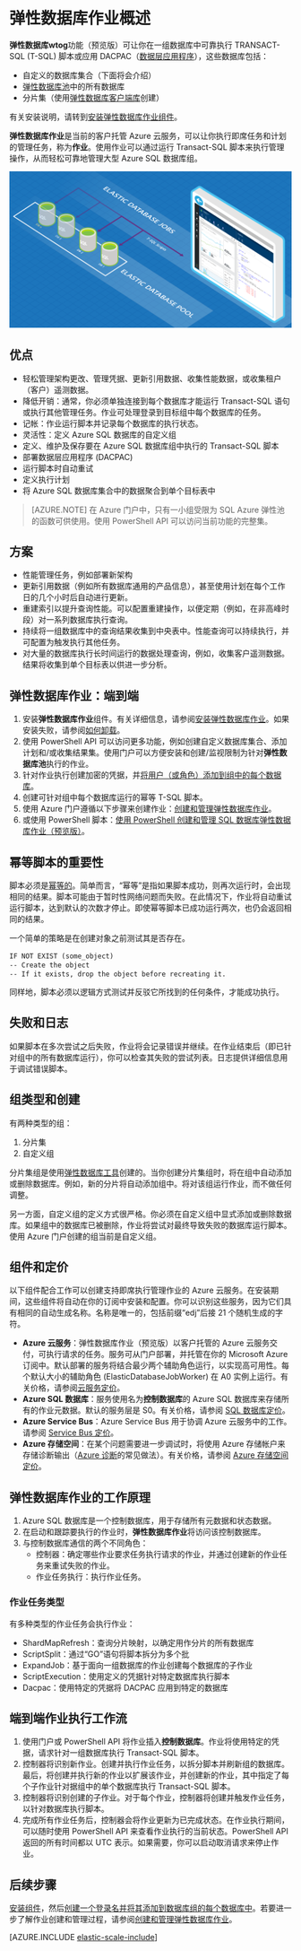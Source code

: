 <properties
	pageTitle="弹性数据库作业概述 | Microsoft Azure" 
	description="安装弹性数据库作业服务" 
	metaKeywords="Azure SQL 数据库弹性数据库" 
	services="sql-database" documentationCenter=""  
	manager="jeffreyg" 
	authors="ddove"/>

<tags 
	ms.service="sql-database" 
	ms.date="11/04/2015" 
	wacn.date="01/29/2016" />

# 弹性数据库作业概述

**弹性数据库wtog**功能（预览版）可让你在一组数据库中可靠执行 TRANSACT-SQL (T-SQL) 脚本或应用 DACPAC（[数据层应用程序](https://msdn.microsoft.com/zh-cn/library/ee210546.aspx)），这些数据库包括：

* 自定义的数据库集合（下面将会介绍）
* [弹性数据库池](/documentation/articles/sql-database-elastic-pool)中的所有数据库
* 分片集（使用[弹性数据库客户端库](/documentation/articles/sql-database-elastic-database-client-library)创建） 
 
有关安装说明，请转到[安装弹性数据库作业组件](/documentation/articles/sql-database-elastic-jobs-service-installation)。

**弹性数据库作业**是当前的客户托管 Azure 云服务，可以让你执行即席任务和计划的管理任务，称为**作业**。使用作业可以通过运行 Transact-SQL 脚本来执行管理操作，从而轻松可靠地管理大型 Azure SQL 数据库组。

![弹性数据库作业服务][1]

## 优点
* 轻松管理架构更改、管理凭据、更新引用数据、收集性能数据，或收集租户（客户）遥测数据。
* 降低开销：通常，你必须单独连接到每个数据库才能运行 Transact-SQL 语句或执行其他管理任务。作业可处理登录到目标组中每个数据库的任务。
* 记帐：作业运行脚本并记录每个数据库的执行状态。 
* 灵活性：定义 Azure SQL 数据库的自定义组
* 定义、维护及保存要在 Azure SQL 数据库组中执行的 Transact-SQL 脚本 
* 部署数据层应用程序 (DACPAC)
* 运行脚本时自动重试
* 定义执行计划
* 将 Azure SQL 数据库集合中的数据聚合到单个目标表中

> [AZURE.NOTE] 在 Azure 门户中，只有一小组受限为 SQL Azure 弹性池的函数可供使用。使用 PowerShell API 可以访问当前功能的完整集。

## 方案

* 性能管理任务，例如部署新架构
* 更新引用数据（例如所有数据库通用的产品信息），甚至使用计划在每个工作日的几个小时后自动进行更新。
* 重建索引以提升查询性能。可以配置重建操作，以便定期（例如，在非高峰时段）对一系列数据库执行查询。
* 持续将一组数据库中的查询结果收集到中央表中。性能查询可以持续执行，并可配置为触发执行其他任务。
* 对大量的数据库执行长时间运行的数据处理查询，例如，收集客户遥测数据。结果将收集到单个目标表以供进一步分析。

## 弹性数据库作业：端到端 
1.	安装**弹性数据库作业**组件。有关详细信息，请参阅[安装弹性数据库作业](/documentation/articles/sql-database-elastic-jobs-service-installation)。如果安装失败，请参阅[如何卸载](/documentation/articles/sql-database-elastic-jobs-uninstall)。
2.	使用 PowerShell API 可以访问更多功能，例如创建自定义数据库集合、添加计划和/或收集结果集。使用门户可以方便安装和创建/监视限制为针对**弹性数据库池**执行的作业。 
3.	针对作业执行创建加密的凭据，并[将用户（或角色）添加到组中的每个数据库](/documentation/articles/sql-database-elastic-jobs-add-logins-to-dbs)。
4.	创建可针对组中每个数据库运行的幂等 T-SQL 脚本。 
5.	使用 Azure 门户遵循以下步骤来创建作业：[创建和管理弹性数据库作业](/documentation/articles/sql-database-elastic-jobs-create-and-manage)。 
6.	或使用 PowerShell 脚本：[使用 PowerShell 创建和管理 SQL 数据库弹性数据库作业（预览版）](/documentation/articles/sql-database-elastic-jobs-powershell)。

## 幂等脚本的重要性
脚本必须是[幂等的](https://zh.wikipedia.org/wiki/Idempotence)。简单而言，“幂等”是指如果脚本成功，则再次运行时，会出现相同的结果。脚本可能由于暂时性网络问题而失败。在此情况下，作业将自动重试运行脚本，达到默认的次数才停止。即使幂等脚本已成功运行两次，也仍会返回相同的结果。

一个简单的策略是在创建对象之前测试其是否存在。

	IF NOT EXIST (some_object)
	-- Create the object 
	-- If it exists, drop the object before recreating it.

同样地，脚本必须以逻辑方式测试并反驳它所找到的任何条件，才能成功执行。

## 失败和日志

如果脚本在多次尝试之后失败，作业将会记录错误并继续。在作业结束后（即已针对组中的所有数据库运行），你可以检查其失败的尝试列表。日志提供详细信息用于调试错误脚本。

## 组类型和创建

有两种类型的组：

1. 分片集
2. 自定义组

分片集组是使用[弹性数据库工具](/documentation/articles/sql-database-elastic-scale-introduction)创建的。当你创建分片集组时，将在组中自动添加或删除数据库。例如，新的分片将自动添加组中。将对该组运行作业，而不做任何调整。

另一方面，自定义组的定义方式很严格。你必须在自定义组中显式添加或删除数据库。如果组中的数据库已被删除，作业将尝试对最终导致失败的数据库运行脚本。使用 Azure 门户创建的组当前是自定义组。


## 组件和定价 
以下组件配合工作可以创建支持即席执行管理作业的 Azure 云服务。在安装期间，这些组件将自动在你的订阅中安装和配置。你可以识别这些服务，因为它们具有相同的自动生成名称。名称是唯一的，包括前缀“edj”后接 21 个随机生成的字符。

* **Azure 云服务**：弹性数据库作业（预览版）以客户托管的 Azure 云服务交付，可执行请求的任务。服务可从门户部署，并托管在你的 Microsoft Azure 订阅中。默认部署的服务将结合最少两个辅助角色运行，以实现高可用性。每个默认大小的辅助角色 (ElasticDatabaseJobWorker) 在 A0 实例上运行。有关价格，请参阅[云服务定价](/home/features/cloud-services/#price)。 
* **Azure SQL 数据库**：服务使用名为**控制数据库**的 Azure SQL 数据库来存储所有的作业元数据。默认的服务层是 S0。有关价格，请参阅 [SQL 数据库定价](/home/features/sql-database/#price)。
* **Azure Service Bus**：Azure Service Bus 用于协调 Azure 云服务中的工作。请参阅 [Service Bus 定价](/home/features/messaging/#price)。
* **Azure 存储空间**：在某个问题需要进一步调试时，将使用 Azure 存储帐户来存储诊断输出（[Azure 诊断](/documentation/articles/cloud-services-dotnet-diagnostics)的常见做法）。有关价格，请参阅 [Azure 存储空间定价](/home/features/storage/#price)。

## 弹性数据库作业的工作原理
1.	Azure SQL 数据库是一个控制数据库，用于存储所有元数据和状态数据。
2.	在启动和跟踪要执行的作业时，**弹性数据库作业**将访问该控制数据库。
3.	与控制数据库通信的两个不同角色： 
	* 控制器：确定哪些作业要求任务执行请求的作业，并通过创建新的作业任务来重试失败的作业。
	* 作业任务执行：执行作业任务。

### 作业任务类型
有多种类型的作业任务会执行作业：

* ShardMapRefresh：查询分片映射，以确定用作分片的所有数据库
* ScriptSplit：通过“GO”语句将脚本拆分为多个批
* ExpandJob：基于面向一组数据库的作业创建每个数据库的子作业
* ScriptExecution：使用定义的凭据针对特定数据库执行脚本
* Dacpac：使用特定的凭据将 DACPAC 应用到特定的数据库

## 端到端作业执行工作流
1.	使用门户或 PowerShell API 将作业插入**控制数据库**。作业将使用特定的凭据，请求针对一组数据库执行 Transact-SQL 脚本。
2.	控制器将识别新作业。创建并执行作业任务，以拆分脚本并刷新组的数据库。最后，将创建并执行新的作业以扩展该作业，并创建新的作业，其中指定了每个子作业针对据组中的单个数据库执行 Transact-SQL 脚本。
3.	控制器将识别创建的子作业。对于每个作业，控制器将创建并触发作业任务，以针对数据库执行脚本。 
4.	完成所有作业任务后，控制器会将作业更新为已完成状态。在作业执行期间，可以随时使用 PowerShell API 来查看作业执行的当前状态。PowerShell API 返回的所有时间都以 UTC 表示。如果需要，你可以启动取消请求来停止作业。 

## 后续步骤
[安装组件](/documentation/articles/sql-database-elastic-jobs-service-installation)，然后[创建一个登录名并将其添加到数据库组的每个数据库中](/documentation/articles/sql-database-elastic-jobs-add-logins-to-dbs)。若要进一步了解作业创建和管理过程，请参阅[创建和管理弹性数据库作业](/documentation/articles/sql-database-elastic-jobs-create-and-manage)。

[AZURE.INCLUDE [elastic-scale-include](../includes/elastic-scale-include.md)]

<!--Image references-->
[1]: ./media/sql-database-elastic-jobs-overview/elastic-jobs.png
<!--anchors-->

<!---HONumber=Mooncake_0118_2016-->
